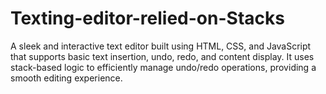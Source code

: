 # Texting-editor-relied-on-Stacks
A sleek and interactive text editor built using HTML, CSS, and JavaScript that supports basic text insertion, undo, redo, and content display. It uses stack-based logic to efficiently manage undo/redo operations, providing a smooth editing experience. 
